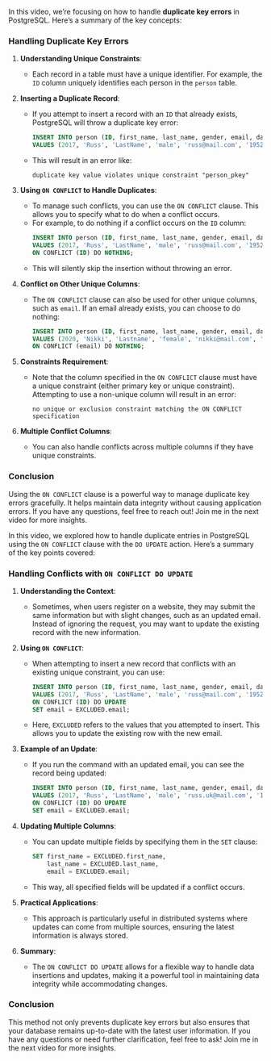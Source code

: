 In this video, we’re focusing on how to handle **duplicate key errors** in PostgreSQL. Here’s a summary of the key concepts:

### Handling Duplicate Key Errors

1. **Understanding Unique Constraints**:
   - Each record in a table must have a unique identifier. For example, the `ID` column uniquely identifies each person in the `person` table.

2. **Inserting a Duplicate Record**:
   - If you attempt to insert a record with an `ID` that already exists, PostgreSQL will throw a duplicate key error:
     ```sql
     INSERT INTO person (ID, first_name, last_name, gender, email, date_of_birth, country_of_birth)
     VALUES (2017, 'Russ', 'LastName', 'male', 'russ@mail.com', '1952-09-25', 'Norway');
     ```
   - This will result in an error like:
     ```
     duplicate key value violates unique constraint "person_pkey"
     ```

3. **Using `ON CONFLICT` to Handle Duplicates**:
   - To manage such conflicts, you can use the `ON CONFLICT` clause. This allows you to specify what to do when a conflict occurs.
   - For example, to do nothing if a conflict occurs on the `ID` column:
     ```sql
     INSERT INTO person (ID, first_name, last_name, gender, email, date_of_birth, country_of_birth)
     VALUES (2017, 'Russ', 'LastName', 'male', 'russ@mail.com', '1952-09-25', 'Norway')
     ON CONFLICT (ID) DO NOTHING;
     ```
   - This will silently skip the insertion without throwing an error.

4. **Conflict on Other Unique Columns**:
   - The `ON CONFLICT` clause can also be used for other unique columns, such as `email`. If an email already exists, you can choose to do nothing:
     ```sql
     INSERT INTO person (ID, first_name, last_name, gender, email, date_of_birth, country_of_birth)
     VALUES (2020, 'Nikki', 'Lastname', 'female', 'nikki@mail.com', '1990-05-10', 'Norway')
     ON CONFLICT (email) DO NOTHING;
     ```

5. **Constraints Requirement**:
   - Note that the column specified in the `ON CONFLICT` clause must have a unique constraint (either primary key or unique constraint). Attempting to use a non-unique column will result in an error:
     ```
     no unique or exclusion constraint matching the ON CONFLICT specification
     ```

6. **Multiple Conflict Columns**:
   - You can also handle conflicts across multiple columns if they have unique constraints.

### Conclusion
Using the `ON CONFLICT` clause is a powerful way to manage duplicate key errors gracefully. It helps maintain data integrity without causing application errors. If you have any questions, feel free to reach out! Join me in the next video for more insights.

In this video, we explored how to handle duplicate entries in PostgreSQL using the `ON CONFLICT` clause with the `DO UPDATE` action. Here’s a summary of the key points covered:



### Handling Conflicts with `ON CONFLICT DO UPDATE`

1. **Understanding the Context**:
   - Sometimes, when users register on a website, they may submit the same information but with slight changes, such as an updated email. Instead of ignoring the request, you may want to update the existing record with the new information.

2. **Using `ON CONFLICT`**:
   - When attempting to insert a new record that conflicts with an existing unique constraint, you can use:
     ```sql
     INSERT INTO person (ID, first_name, last_name, gender, email, date_of_birth, country_of_birth)
     VALUES (2017, 'Russ', 'LastName', 'male', 'russ@mail.com', '1952-09-25', 'Norway')
     ON CONFLICT (ID) DO UPDATE
     SET email = EXCLUDED.email;
     ```
   - Here, `EXCLUDED` refers to the values that you attempted to insert. This allows you to update the existing row with the new email.

3. **Example of an Update**:
   - If you run the command with an updated email, you can see the record being updated:
     ```sql
     INSERT INTO person (ID, first_name, last_name, gender, email, date_of_birth, country_of_birth)
     VALUES (2017, 'Russ', 'LastName', 'male', 'russ.uk@mail.com', '1952-09-25', 'Norway')
     ON CONFLICT (ID) DO UPDATE
     SET email = EXCLUDED.email;
     ```

4. **Updating Multiple Columns**:
   - You can update multiple fields by specifying them in the `SET` clause:
     ```sql
     SET first_name = EXCLUDED.first_name,
         last_name = EXCLUDED.last_name,
         email = EXCLUDED.email;
     ```
   - This way, all specified fields will be updated if a conflict occurs.

5. **Practical Applications**:
   - This approach is particularly useful in distributed systems where updates can come from multiple sources, ensuring the latest information is always stored.

6. **Summary**:
   - The `ON CONFLICT DO UPDATE` allows for a flexible way to handle data insertions and updates, making it a powerful tool in maintaining data integrity while accommodating changes.

### Conclusion
This method not only prevents duplicate key errors but also ensures that your database remains up-to-date with the latest user information. If you have any questions or need further clarification, feel free to ask! Join me in the next video for more insights.